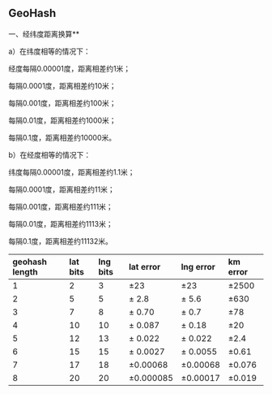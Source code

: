## GeoHash

一、经纬度距离换算**

a）在纬度相等的情况下：

 经度每隔0.00001度，距离相差约1米；

 每隔0.0001度，距离相差约10米；

 每隔0.001度，距离相差约100米；

 每隔0.01度，距离相差约1000米；

 每隔0.1度，距离相差约10000米。

 b）在经度相等的情况下：

 纬度每隔0.00001度，距离相差约1.1米；

 每隔0.0001度，距离相差约11米；

 每隔0.001度，距离相差约111米；

 每隔0.01度，距离相差约1113米；

 每隔0.1度，距离相差约11132米。



| geohash length | lat bits | lng bits | lat error | lng error | km error |
| :------------- | :------- | :------- | :-------- | :-------- | :------- |
| 1              | 2        | 3        | ±23       | ±23       | ±2500    |
| 2              | 5        | 5        | ± 2.8     | ± 5.6     | ±630     |
| 3              | 7        | 8        | ± 0.70    | ± 0.7     | ±78      |
| 4              | 10       | 10       | ± 0.087   | ± 0.18    | ±20      |
| 5              | 12       | 13       | ± 0.022   | ± 0.022   | ±2.4     |
| 6              | 15       | 15       | ± 0.0027  | ± 0.0055  | ±0.61    |
| 7              | 17       | 18       | ±0.00068  | ±0.00068  | ±0.076   |
| 8              | 20       | 20       | ±0.000085 | ±0.00017  | ±0.019   |